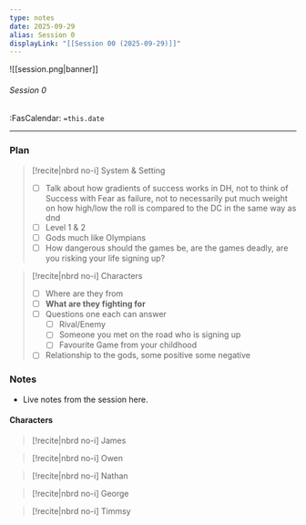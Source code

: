 ```yaml
---
type: notes
date: 2025-09-29
alias: Session 0
displayLink: "[[Session 00 (2025-09-29)]]"
---
```


![[session.png|banner]]
###### Session 0
<span class="sub2">:FasCalendar: `=this.date`</span>
___

### Plan
> [!recite|nbrd no-i] System & Setting
> - [ ] Talk about how gradients of success works in DH, not to think of Success with Fear as failure, not to necessarily put much weight on how high/low the roll is compared to the DC in the same way as dnd
> - [ ] Level 1 & 2
> - [ ] Gods much like Olympians
> - [ ] How dangerous should the games be, are the games deadly, are you risking your life signing up?

> [!recite|nbrd no-i] Characters
> - [ ] Where are they from
> - [ ] **What are they fighting for**
> - [ ] Questions one each can answer
> 	- [ ] Rival/Enemy
> 	- [ ] Someone you met on the road who is signing up
> 	- [ ] Favourite Game from your childhood
> - [ ] Relationship to the gods, some positive some negative



### Notes
- Live notes from the session here.

#### Characters

> [!recite|nbrd no-i] James
> 

> [!recite|nbrd no-i] Owen
>

> [!recite|nbrd no-i] Nathan
>

> [!recite|nbrd no-i] George
>

> [!recite|nbrd no-i] Timmsy
>



